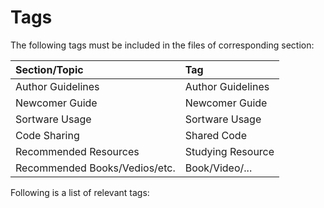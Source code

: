 # Tags

The following tags must be included in the files of corresponding section:

|Section/Topic      |Tag                |
|:------            |:------            |
| Author Guidelines | Author Guidelines |
| Newcomer Guide    | Newcomer Guide    |
| Sortware Usage    | Sortware Usage    |
| Code Sharing      | Shared Code       |
| Recommended Resources | Studying Resource |
| Recommended Books/Vedios/etc. | Book/Video/... |


Following is a list of relevant tags:

<!-- material/tags -->